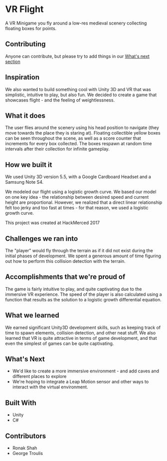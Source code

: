 # VR Flight

A VR Minigame you fly around a low-res medieval scenery collecting floating boxes for points.

## Contributing
Anyone can contribute, but please try to add things in our <a href="#What's-Next">What's next section</a>

## Inspiration
We also wanted to build something cool with Unity 3D and VR that was simplistic, intuitive to play, but also fun. We decided to create a game that showcases flight - and the feeling of weightlessness.

## What it does
The user flies around the scenery using his head position to navigate (they move towards the place they is staring at). Floating collectible yellow boxes can be seen throughout the scene, as well as a score counter that increments for every box collected. The boxes respawn at random time intervals after their collection for infinite gameplay.

## How we built it
We used Unity 3D version 5.5, with a Google Cardboard Headset and a Samsung Note S4.

We modeled our flight using a logistic growth curve. We based our model on one key idea - the relationship between desired speed and current height are proportional. However, we realized that a direct linear relationship felt too jerky and too fast at times - for that reason, we used a logistic growth curve.

This project was created at HackMerced 2017

## Challenges we ran into
The "player" would fly through the terrain as if it did not exist during the initial phases of development. We spent a generous amount of time figuring out how to perform this collision detection with the terrain.

## Accomplishments that we're proud of
The game is fairly intuitive to play, and quite captivating due to the immersive VR experience. The speed of the player is also calculated using a function that results as the solution to a logistic growth differential equation.

## What we learned
We earned significant Unity3D development skills, such as keeping track of time to spawn elements, collision detection, and other neat stuff. We also learned that VR is quite attractive in terms of game development, and that even the simplest of games can be quite captivating.

## What's Next
* We'd like to create a more immersive environment - and add caves and different places to explore
* We're hoping to integrate a Leap Motion sensor and other ways to interact with the virtual environment.

## Built With
* Unity
* C#

## Contributors
* Ronak Shah
* George Troulis
